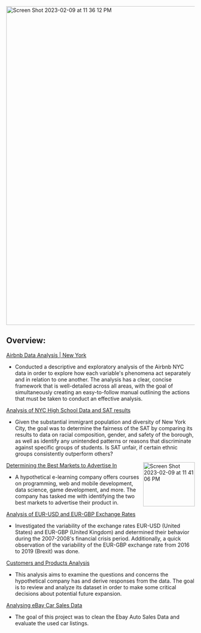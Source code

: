 <img align="middle" width="850" alt="Screen Shot 2023-02-09 at 11 36 12 PM" src="https://user-images.githubusercontent.com/88107066/218001815-2f8428d5-de0e-451a-acd3-0b5b0f55b47c.png">

## Overview:

[Airbnb Data Analysis | New York](https://nbviewer.org/github/ElizavetaGorelova/DataAnalysis_Projects/blob/e727d1018eac999b3954591a18413d05dc99bf89/Airbnb%20Data%20Analysis%20_%20New%20York.ipynb)
  - Conducted a descriptive and exploratory analysis of the Airbnb NYC data in order to explore how each variable's phenomena act separately and in relation to one another. The analysis has a clear, concise framework that is well-detailed across all areas, with the goal of simultaneously creating an easy-to-follow manual outlining the actions that must be taken to conduct an effective analysis.

[Analysis of NYC High School Data and SAT results](https://github.com/ElizavetaGorelova/DataAnalysis_Projects/blob/main/Analysis%20of%20NYC%20High%20School%20Data%20and%20SAT%20results/Analysis%20of%20NYC%20High%20School%20Data%20andSAT%20results.ipynb)
  - Given the substantial immigrant population and diversity of New York City, the goal was to determine the fairness of the SAT by comparing its results to data on racial composition, gender, and safety of the borough, as well as identify any unintended patterns or reasons that discriminate against specific groups of students. Is SAT unfair, if certain ethnic groups consistently outperform others?

<img align="right" width="138" height="118" alt="Screen Shot 2023-02-09 at 11 41 06 PM" src="https://user-images.githubusercontent.com/88107066/218002475-a02ca65a-2fec-431e-a716-dadc965927c1.png">

[Determining the Best Markets to Advertise In](https://github.com/ElizavetaGorelova/DataAnalysis_Projects/tree/main/Determining%20the%20Best%20Markets%20to%20Advertise%20In)
  - A hypothetical e-learning company offers courses on programming, web and mobile development, data science, game development, and more. The company has tasked me with identifying the two best markets to advertise their product in.

[Analysis of EUR-USD and EUR-GBP Exchange Rates](https://github.com/ElizavetaGorelova/DataAnalysis_Projects/tree/main/Analysis%20of%20EUR-USD%20and%20EUR-GBP%20Exchange%20Rates)
  - Investigated the variability of the exchange rates EUR-USD (United States) and EUR-GBP (United Kingdom) and determined their behavior during the 2007-2008's financial crisis period. Additionally, a quick observation of the variability of the EUR-GBP exchange rate from 2016 to 2019 (Brexit) was done.

[Customers and Products Analysis](https://github.com/ElizavetaGorelova/DataAnalysis_Projects/blob/main/Customers%20and%20Products%20Analysis/Customers%20and%20Products%20Analysis.ipynb)
  - This analysis aims to examine the questions and concerns the hypothetical company has and derive responses from the data. The goal is to review and analyze its dataset in order to make some critical decisions about potential future expansion.

[Analysing eBay Car Sales Data](https://github.com/ElizavetaGorelova/DataAnalysis_Projects/tree/main/Analysing%20eBay%20Car%20Sales%20Data)
  - The goal of this project was to clean the Ebay Auto Sales Data and evaluate the used car listings.


